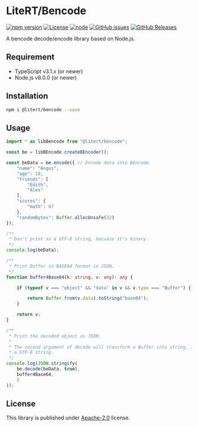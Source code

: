 # LiteRT/Bencode

[![npm version](https://img.shields.io/npm/v/@litert/bencode.svg?colorB=brightgreen)](https://www.npmjs.com/package/@litert/bencode "Stable Version")
[![License](https://img.shields.io/npm/l/@litert/bencode.svg?maxAge=2592000?style=plastic)](https://github.com/litert/bencode/blob/master/LICENSE)
[![node](https://img.shields.io/node/v/@litert/bencode.svg?colorB=brightgreen)](https://nodejs.org/dist/latest-v8.x/)
[![GitHub issues](https://img.shields.io/github/issues/litert/bencode.js.svg)](https://github.com/litert/bencode.js/issues)
[![GitHub Releases](https://img.shields.io/github/release/litert/bencode.js.svg)](https://github.com/litert/bencode.js/releases "Stable Release")

A bencode decode/encode library based on Node.js.

## Requirement

- TypeScript v3.1.x (or newer)
- Node.js v8.0.0 (or newer)

## Installation

```sh
npm i @litert/bencode --save
```

## Usage

```ts
import * as libBencode from "@litert/bencode";

const be = libBEncode.createBEncoder();

const beData = be.encode({ // Encode data into BEncode.
    "name": "Angus",
    "age": 18,
    "friends": [
        "Edith",
        "Alex"
    ],
    "scores": {
        "math": 87
    },
    "randomBytes": Buffer.allocUnsafe(32)
});

/**
 * Don't print as a UTF-8 string, becuase it's binary.
 */
console.log(beData);

/**
 * Print Buffer in BASE64 format in JSON.
 */
function buffer4Base64(k: string, v: any): any {

    if (typeof v === "object" && "data" in v && v.type === "Buffer") {

        return Buffer.from(v.data).toString("base64");
    }

    return v;
}

/**
 * Print the decoded object as JSON.
 *
 * The second argument of decode will transform a Buffer into string, if it's
 * a UTF-8 string.
 */
console.log(JSON.stringify(
    be.decode(beData, true),
    buffer4Base64,
    2
));
```

## License

This library is published under [Apache-2.0](./LICENSE) license.
